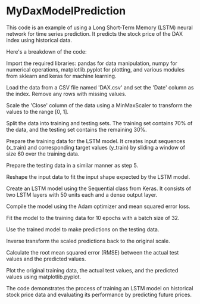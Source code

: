 # MyDaxModelPrediction
This code is an example of using a Long Short-Term Memory (LSTM) neural network for time series prediction. It predicts the stock price of the DAX index using historical data.

Here's a breakdown of the code:

Import the required libraries: pandas for data manipulation, numpy for numerical operations, matplotlib.pyplot for plotting, and various modules from sklearn and keras for machine learning.

Load the data from a CSV file named 'DAX.csv' and set the 'Date' column as the index. Remove any rows with missing values.

Scale the 'Close' column of the data using a MinMaxScaler to transform the values to the range [0, 1].

Split the data into training and testing sets. The training set contains 70% of the data, and the testing set contains the remaining 30%.

Prepare the training data for the LSTM model. It creates input sequences (x_train) and corresponding target values (y_train) by sliding a window of size 60 over the training data.

Prepare the testing data in a similar manner as step 5.

Reshape the input data to fit the input shape expected by the LSTM model.

Create an LSTM model using the Sequential class from Keras. It consists of two LSTM layers with 50 units each and a dense output layer.

Compile the model using the Adam optimizer and mean squared error loss.

Fit the model to the training data for 10 epochs with a batch size of 32.

Use the trained model to make predictions on the testing data.

Inverse transform the scaled predictions back to the original scale.

Calculate the root mean squared error (RMSE) between the actual test values and the predicted values.

Plot the original training data, the actual test values, and the predicted values using matplotlib.pyplot.

The code demonstrates the process of training an LSTM model on historical stock price data and evaluating its performance by predicting future prices.
